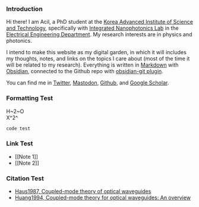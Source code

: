 ### Introduction
Hi there! I am Acil, a PhD student at the [Korea Advanced Institute of Science and Technology](https://www.kaist.ac.kr/kr/), specifically with [Integrated Nanophotonics Lab](https://kaist-yu.notion.site/) in the [Electrical Engineering Department](https://ee.kaist.ac.kr/en/). My research interests are in physics and photonics. 

I intend to make this website as my digital garden, in which it will includes my thoughts, notes, and links on the topics I care about (most of the time it will be related to my research). Everything is written in [Markdown](https://daringfireball.net/projects/markdown/) with [Obsidian](https://obsidian.md/), connected to the Github repo with [obsidian-git plugin](https://github.com/denolehov/obsidian-git).  

You can find me in [Twitter](https://twitter.com/rapradono), [Mastodon](https://fediscience.org/@rapradono), [Github](https://github.com/rapradono), and [Google Scholar](https://scholar.google.com/citations?user=ZXYD8hsAAAAJ&hl=en).  

### Formatting Test
H~2~O  
X^2^  
```Python
code test
```  

### Link Test
- [[Note 1]]
- [[Note 2]]  

### Citation Test
- [Haus1987, Coupled-mode theory of optical waveguides](zotero://select/items/@Haus1987)
- [Huang1994, Coupled-mode theory for optical waveguides: An overview](zotero://select/items/@Huang1994)